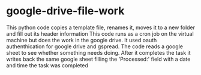 # google-drive-file-work
This python code copies a template file, renames it, moves it to a new folder and fill out its header information
This code runs as a cron job on the virtual machine but does the work in the google drive. It used oauth authenthication for google drive and gspread. 
The code reads a google sheet to see whether something needs doing. After it completes the task it writes back the same google sheet filling the 'Processed:' field with a date and time the task was completed
